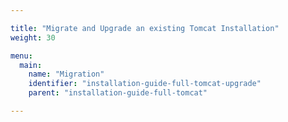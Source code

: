 ```yaml
---

title: "Migrate and Upgrade an existing Tomcat Installation"
weight: 30

menu:
  main:
    name: "Migration"
    identifier: "installation-guide-full-tomcat-upgrade"
    parent: "installation-guide-full-tomcat"

---
```

